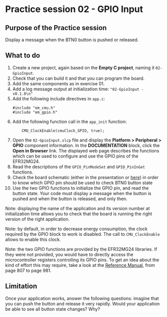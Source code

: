 # Practice session 02 - GPIO Input

## Purpose of the Practice session

Display a message when the BTN0 button is pushed or released.

## What to do

1. Create a new project, again based on the **Empty C project**, naming it `02-GpioInput`.
2. Check that you can build it and that you can program the board.
3. Add the same components as in exercise 01.
4. Add a log message output at initialization time: `"02-GpioInput - v0.1.0\n"`
5. Add the following include directives in `app.c`:
    ```
    #include "em_cmu.h"
    #include "em_gpio.h"
    ```
6. Add the following function call in the `app_init` function:
    ```
        CMU_ClockEnable(cmuClock_GPIO, true);
    ```
7. Open the `02-GpioInput.slcp` file and display the **Platform > Peripheral > GPIO** component information. In the **DOCUMENTATION** block, click the **Open in Browser** link. The displayed web page describes the functions which can be used to configure and use the GPIO pins of the EFR32MG24.
8. Read the descriptions of the `GPIO_PinModeSet` and `GPIO_PinInGet` functions.
9. Check the board schematic (either in the presentation or [here](https://www.silabs.com/documents/public/schematic-files/BRD2601B-A01-schematic.pdf)) in order to know which GPIO pin should be used to check BTN0 button state
10. Use the two GPIO functions to initialize the GPIO pin, and read the button state. Your code must display a message when the button is pushed and when the button is released, and only then.

Note: displaying the name of the application and its version number at initialization time allows you to check that the board is running the right version of the right application.

Note: by default, in order to decrease energy consumption, the clock required by the GPIO block to work is disabled. The call to `CMU_ClockEnable` allows to enable this clock.

Note: the two GPIO functions are provided by the EFR32MG24 libraries. If they were not provided, you would have to directly access the microcontroller registers controlling its GPIO pins. To get an idea about the kind of effort this may require, take a look at the [Reference Manual](https://www.silabs.com/documents/public/reference-manuals/efr32xg24-rm.pdf), from page 807 to page 981.

## Limitation

Once your application works, answer the following questions: imagine that you can push the button and release it very rapidly. Would your application be able to see all button state changes? Why?